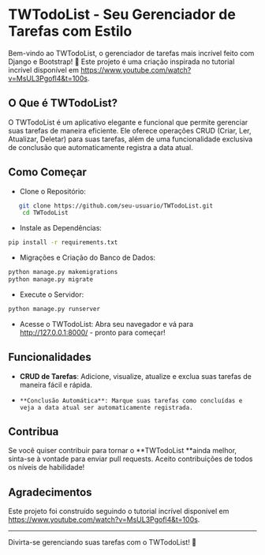 # TWTodoList - Seu Gerenciador de Tarefas com Estilo

Bem-vindo ao TWTodoList, o gerenciador de tarefas mais incrível feito com Django e Bootstrap! 🎉 Este projeto é uma criação inspirada no tutorial incrível disponível em https://www.youtube.com/watch?v=MsUL3Pgofl4&t=100s.

## O Que é TWTodoList?

O TWTodoList é um aplicativo elegante e funcional que permite gerenciar suas tarefas de maneira eficiente. Ele oferece operações CRUD (Criar, Ler, Atualizar, Deletar) para suas tarefas, além de uma funcionalidade exclusiva de conclusão que automaticamente registra a data atual.


## Como Começar

- Clone o Repositório:
```bash
   git clone https://github.com/seu-usuario/TWTodoList.git
    cd TWTodoList
```

- Instale as Dependências:

```bash
pip install -r requirements.txt
```

- Migrações e Criação do Banco de Dados:

```bash
python manage.py makemigrations
python manage.py migrate
```

- Execute o Servidor:

```bash
python manage.py runserver
```
- Acesse o TWTodoList:
    Abra seu navegador e vá para http://127.0.0.1:8000/ - pronto para começar!

## Funcionalidades

-    **CRUD de Tarefas**: Adicione, visualize, atualize e exclua suas tarefas de maneira fácil e rápida.
-     **Conclusão Automática**: Marque suas tarefas como concluídas e veja a data atual ser automaticamente registrada.

## Contribua

Se você quiser contribuir para tornar o **TWTodoList **ainda melhor, sinta-se à vontade para enviar pull requests. Aceito contribuições de todos os níveis de habilidade!

## Agradecimentos

Este projeto foi construído seguindo o tutorial incrível disponível em https://www.youtube.com/watch?v=MsUL3Pgofl4&t=100s.

---
Divirta-se gerenciando suas tarefas com o TWTodoList! 🚀

